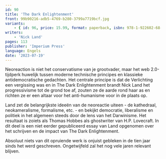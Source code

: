 ```yaml
---
id: 90
title: 'The Dark Enlightenment'
front: 99b90216-adb5-4769-b280-3799a7719bcf.jpg
variants:
    - { id: 96, price: 15.99, format: paperback, isbn: 978-1-922602-68-8 }
writers:
    - 'Nick Land'
pages: 113
publisher: 'Imperium Press'
language: Engels
date: '2023-07-19'
---
```


Neoreaction is niet het conservatisme van je grootvader, maar het web 2.0-tijdperk huwelijk tussen moderne technische principes en klassieke antidemocratische gedachten. Het centrale principe is dat de Verlichting een vergissing was en in The Dark Enlightenment brandt Nick Land het progressivisme tot de grond toe af, zouten ze de aarde rond haar as en richten ze er een altaar voor het anti-humanisme voor in de plaats op.

Land zet de belangrijkste ideeën van de neoreactie uiteen - de kathedraal, neokameralisme, formalisme, etc. - en bekijkt democratie, liberalisme en politiek in het algemeen steeds door de lens van het Darwinisme. Het resultaat is zoiets als Thomas Hobbes als ghostwriter van H.P. Lovecraft. In dit deel is een niet eerder gepubliceerd essay van Land opgenomen over het schrijven en de impact van The Dark Enlightenment.

Absoluut niets van dit opruiende werk is onjuist gebleken in de tien jaar sinds het werd geschreven. Ongetwijfeld zal het nog vele jaren relevant blijven.
